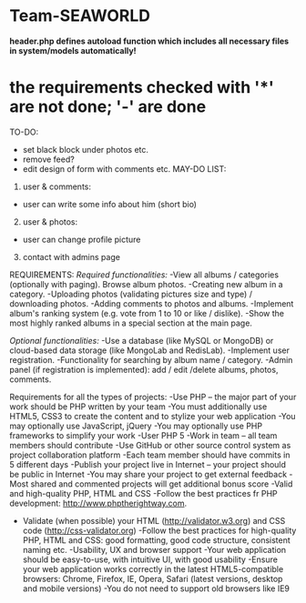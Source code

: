 Team-SEAWORLD
=============

**header.php defines autoload function which includes all necessary files in system/models automatically!**

the requirements checked with '*' are not done; '-' are done
=============
TO-DO:
* set black block under photos etc.
* remove feed?
* edit design of form with comments etc.
MAY-DO LIST:
1. user & comments:
 * user can write some info about him (short bio)
2. user & photos:
 * user can change profile picture
3. contact with admins page

REQUIREMENTS:
*Required functionalities:*
-View all albums / categories (optionally with paging). Browse album photos.
-Creating new album in a category.
-Uploading photos (validating pictures size and type) / downloading photos.
-Adding comments to photos and albums.
-Implement album's ranking system (e.g. vote from 1 to 10 or like / dislike).
-Show the most highly ranked albums in a special section at the main page.

*Optional functionalities:*
-Use a database (like MySQL or MongoDB) or cloud-based data storage (like MongoLab and RedisLab).
-Implement user registration.
-Functionality for searching by album name / category.
-Admin panel (if registration is implemented): add / edit /delete albums, photos, comments.

Requirements for all the types of projects:
-Use PHP – the major part of your work should be PHP written by your team
-You must additionally use HTML5, CSS3 to create the content and to stylize your web application
-You may optionally use JavaScript, jQuery
-You may optionally use PHP frameworks to simplify your work
-User PHP 5
-Work in team – all team members should contribute
-Use GitHub or other source control system as project collaboration platform
-Each team member should have commits in 5 different days
-Publish your project live in Internet – your project should be public in Internet
-You may share your project to get external feedback
-Most shared and commented projects will get additional bonus score
-Valid and high-quality PHP, HTML and CSS
-Follow the best practices fr PHP development: http://www.phptherightway.com.
* Validate (when possible) your HTML (http://validator.w3.org) and CSS code (http://css-validator.org)
-Follow the best practices for high-quality PHP, HTML and CSS: good formatting, good code structure, consistent naming etc.
-Usability, UX and browser support
-Your web application should be easy-to-use, with intuitive UI, with good usability
-Ensure your web application works correctly in the latest HTML5-compatible browsers: Chrome, Firefox, IE, Opera, Safari (latest versions, desktop and mobile versions)
-You do not need to support old browsers like IE9
